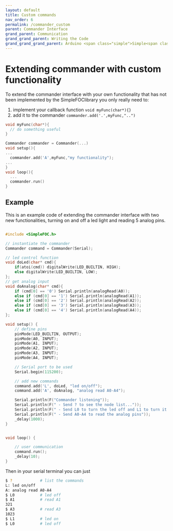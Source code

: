 ```yaml
---
layout: default
title: Custom commands
nav_order: 6
permalink: /commander_custom
parent: Commander Interface
grand_parent: Communication
grand_grand_parent: Writing the Code
grand_grand_grand_parent: Arduino <span class="simple">Simple<span class="foc">FOC</span>library</span>
---
```


# Extending commander with custom functionality

To extend the commander interface with your own functionality that has not been implemented by the <span class="simple">Simple<span class="foc">FOC</span>library</span> you only really need to:
1. implement your callback function `void myFunc(char*){}`
2. add it to the commander `commander.add('.',myFunc,"..")`

```cpp
void myFunc(char*){
  // do something useful
}

Commander commander = Commander(...)
void setup(){
...
  commander.add('A',myFunc,"my functionality");
...
}
void loop(){
  ...
  commander.run()
}
```

## Example 

This is an example code of extending the commander interface with two new functionalities, turning on and off a led light and reading 5 analog pins.
```cpp

#include <SimpleFOC.h>

// instantiate the commander
Commander command = Commander(Serial);

// led control function
void doLed(char* cmd){ 
    if(atoi(cmd)) digitalWrite(LED_BUILTIN, HIGH); 
    else digitalWrite(LED_BUILTIN, LOW); 
};
// get analog input 
void doAnalog(char* cmd){ 
    if (cmd[0] == '0') Serial.println(analogRead(A0));
    else if (cmd[0] == '1') Serial.println(analogRead(A1));
    else if (cmd[0] == '2') Serial.println(analogRead(A2));
    else if (cmd[0] == '3') Serial.println(analogRead(A3));
    else if (cmd[0] == '4') Serial.println(analogRead(A4));
};

void setup() {
    // define pins
    pinMode(LED_BUILTIN, OUTPUT);
    pinMode(A0, INPUT);
    pinMode(A1, INPUT);
    pinMode(A2, INPUT);
    pinMode(A3, INPUT);
    pinMode(A4, INPUT);

    // Serial port to be used
    Serial.begin(115200);

    // add new commands
    command.add('L', doLed, "led on/off");
    command.add('A', doAnalog, "analog read A0-A4");

    Serial.println(F("Commander listening"));
    Serial.println(F(" - Send ? to see the node list..."));
    Serial.println(F(" - Send L0 to turn the led off and L1 to turn it off"));
    Serial.println(F(" - Send A0-A4 to read the analog pins"));
    _delay(1000);
}


void loop() {

    // user communication
    command.run(); 
    _delay(10);
}
```

Then in your serial terminal you can just
```sh 
$ ?            # list the commands
L: led on/off
A: analog read A0-A4
$ L0           # led off
$ A1           # read A1
321            
$ A3           # read A3
1023            
$ L1           # led on
$ L0           # led off
``` 
